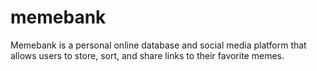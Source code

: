 # memebank
 Memebank is a personal online database and social media platform that allows users to store, sort, and share links to their favorite memes.
